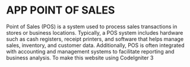 # APP POINT OF SALES

Point of Sales (POS) is a system used to process sales transactions in stores or business locations. Typically, a POS system includes hardware such as cash registers, receipt printers, and software that helps manage sales, inventory, and customer data. Additionally, POS is often integrated with accounting and management systems to facilitate reporting and business analysis. To make this website using CodeIgniter 3
